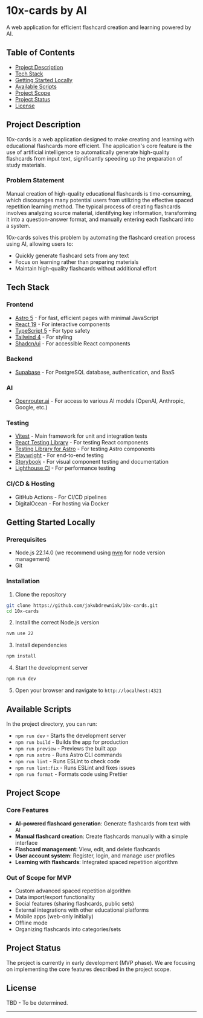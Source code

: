 # 10x-cards by AI

A web application for efficient flashcard creation and learning powered by AI.

## Table of Contents
- [Project Description](#project-description)
- [Tech Stack](#tech-stack)
- [Getting Started Locally](#getting-started-locally)
- [Available Scripts](#available-scripts)
- [Project Scope](#project-scope)
- [Project Status](#project-status)
- [License](#license)

## Project Description

10x-cards is a web application designed to make creating and learning with educational flashcards more efficient. The application's core feature is the use of artificial intelligence to automatically generate high-quality flashcards from input text, significantly speeding up the preparation of study materials.

### Problem Statement

Manual creation of high-quality educational flashcards is time-consuming, which discourages many potential users from utilizing the effective spaced repetition learning method. The typical process of creating flashcards involves analyzing source material, identifying key information, transforming it into a question-answer format, and manually entering each flashcard into a system.

10x-cards solves this problem by automating the flashcard creation process using AI, allowing users to:
- Quickly generate flashcard sets from any text
- Focus on learning rather than preparing materials
- Maintain high-quality flashcards without additional effort

## Tech Stack

### Frontend
- [Astro 5](https://astro.build/) - For fast, efficient pages with minimal JavaScript
- [React 19](https://react.dev/) - For interactive components
- [TypeScript 5](https://www.typescriptlang.org/) - For type safety
- [Tailwind 4](https://tailwindcss.com/) - For styling
- [Shadcn/ui](https://ui.shadcn.com/) - For accessible React components

### Backend
- [Supabase](https://supabase.com/) - For PostgreSQL database, authentication, and BaaS

### AI
- [Openrouter.ai](https://openrouter.ai/) - For access to various AI models (OpenAI, Anthropic, Google, etc.)

### Testing
- [Vitest](https://vitest.dev/) - Main framework for unit and integration tests
- [React Testing Library](https://testing-library.com/docs/react-testing-library/intro/) - For testing React components
- [Testing Library for Astro](https://testing-library.com/) - For testing Astro components
- [Playwright](https://playwright.dev/) - For end-to-end testing
- [Storybook](https://storybook.js.org/) - For visual component testing and documentation
- [Lighthouse CI](https://github.com/GoogleChrome/lighthouse-ci) - For performance testing

### CI/CD & Hosting
- GitHub Actions - For CI/CD pipelines
- DigitalOcean - For hosting via Docker

## Getting Started Locally

### Prerequisites
- Node.js 22.14.0 (we recommend using [nvm](https://github.com/nvm-sh/nvm) for node version management)
- Git

### Installation

1. Clone the repository
```bash
git clone https://github.com/jakubdrewniak/10x-cards.git
cd 10x-cards
```

2. Install the correct Node.js version
```bash
nvm use 22
```

3. Install dependencies
```bash
npm install
```

4. Start the development server
```bash
npm run dev
```

5. Open your browser and navigate to `http://localhost:4321`

## Available Scripts

In the project directory, you can run:

- `npm run dev` - Starts the development server
- `npm run build` - Builds the app for production
- `npm run preview` - Previews the built app
- `npm run astro` - Runs Astro CLI commands
- `npm run lint` - Runs ESLint to check code
- `npm run lint:fix` - Runs ESLint and fixes issues
- `npm run format` - Formats code using Prettier

## Project Scope

### Core Features
- **AI-powered flashcard generation**: Generate flashcards from text with AI
- **Manual flashcard creation**: Create flashcards manually with a simple interface
- **Flashcard management**: View, edit, and delete flashcards
- **User account system**: Register, login, and manage user profiles
- **Learning with flashcards**: Integrated spaced repetition algorithm

### Out of Scope for MVP
- Custom advanced spaced repetition algorithm
- Data import/export functionality
- Social features (sharing flashcards, public sets)
- External integrations with other educational platforms
- Mobile apps (web-only initially)
- Offline mode
- Organizing flashcards into categories/sets

## Project Status

The project is currently in early development (MVP phase). We are focusing on implementing the core features described in the project scope.

## License

TBD - To be determined.

---
